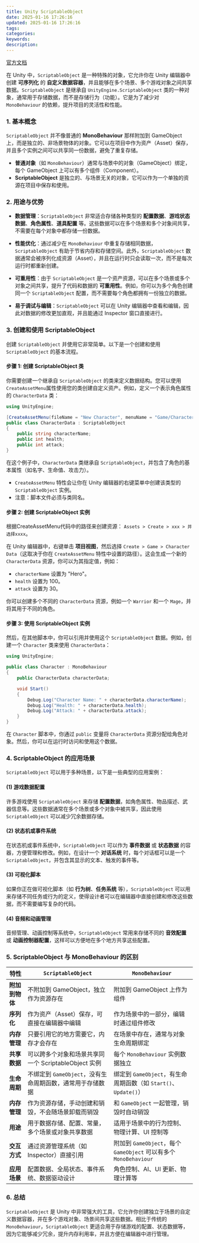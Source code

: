 ```yaml
---
title: Unity ScriptableObject
date: 2025-01-16 17:26:16
updated: 2025-01-16 17:26:16
tags:
categories:
keywords:
description:
---
```

[官方文档](https://docs.unity3d.com/2022.3/Documentation/Manual/class-ScriptableObject.html)

在 Unity 中，`ScriptableObject` 是一种特殊的对象，它允许你在 Unity 编辑器中创建 **可序列化** 的 **自定义数据容器**，并且能够在多个场景、多个游戏对象之间共享数据。`ScriptableObject` 是继承自 `UnityEngine.ScriptableObject` 类的一种对象，通常用于存储数据，而不是存储行为（功能）。它是为了减少对 `MonoBehaviour` 的依赖，提升项目的灵活性和性能。

### 1. **基本概念**

`ScriptableObject` 并不像普通的 **MonoBehaviour** 那样附加到 GameObject 上，而是独立的、非场景物体的对象。它可以在项目中作为资产（Asset）保存，并且多个实例之间可以共享同一份数据，避免了重复存储。

- **普通对象**（如 `MonoBehaviour`）通常与场景中的对象（GameObject）绑定，每个 GameObject 上可以有多个组件（Component）。
- **ScriptableObject** 是独立的、与场景无关的对象，它可以作为一个单独的资源在项目中保存和使用。

### 2. **用途与优势**

- **数据管理**：`ScriptableObject` 非常适合存储各种类型的 **配置数据**、**游戏状态数据**、**角色属性**、**道具配置** 等。这些数据可以在多个场景和多个对象间共享，不需要在每个对象中都存储一份数据。
  
- **性能优化**：通过减少在 `MonoBehaviour` 中重复存储相同数据，`ScriptableObject` 有助于节省内存和存储空间。此外，`ScriptableObject` 数据通常会被序列化成资源（Asset），并且在运行时只会读取一次，而不是每次运行时都重新创建。

- **可重用性**：由于 `ScriptableObject` 是一个资产资源，可以在多个场景或多个对象之间共享，提升了代码和数据的 **可重用性**。例如，你可以为多个角色创建同一个 `ScriptableObject` 配置，而不需要每个角色都拥有一份独立的数据。

- **易于调试与编辑**：`ScriptableObject` 可以在 Unity 编辑器中查看和编辑，因此对数据的修改更加直观，并且能通过 Inspector 窗口直接进行。

### 3. **创建和使用 ScriptableObject**

创建 `ScriptableObject` 并使用它非常简单。以下是一个创建和使用 `ScriptableObject` 的基本流程。

#### 步骤 1: 创建 ScriptableObject 类

你需要创建一个继承自 `ScriptableObject` 的类来定义数据结构。您可以使用`CreateAssetMenu`属性使用您的类创建自定义资产。例如，定义一个表示角色属性的 `CharacterData` 类：

```csharp
using UnityEngine;

[CreateAssetMenu(fileName = "New Character", menuName = "Game/Character Data")]
public class CharacterData : ScriptableObject
{
    public string characterName;
    public int health;
    public int attack;
}
```

在这个例子中，`CharacterData` 类继承自 `ScriptableObject`，并包含了角色的基本属性（如名字、生命值、攻击力）。

- `CreateAssetMenu` 特性会让你在 Unity 编辑器的右键菜单中创建该类型的 `ScriptableObject` 实例。
- 注意：脚本文件必须与类同名。

#### 步骤 2: 创建 ScriptableObject 实例
根据CreateAssetMenu代码中的路径来创建资源：
`Assets > Create > xxx > 并选择xxxx`。

在 Unity 编辑器中，右键单击 **项目视图**，然后选择 `Create > Game > Character Data`（这取决于你在 `CreateAssetMenu` 特性中设置的路径）。这会生成一个新的 `CharacterData` 资源，你可以为其指定值，例如：

- `characterName` 设置为 "Hero"。
- `health` 设置为 100。
- `attack` 设置为 30。

你可以创建多个不同的 `CharacterData` 资源，例如一个 `Warrior` 和一个 `Mage`，并将其用于不同的角色。

#### 步骤 3: 使用 ScriptableObject 实例

然后，在其他脚本中，你可以引用并使用这个 `ScriptableObject` 数据。例如，创建一个 `Character` 类来使用 `CharacterData`：

```csharp
using UnityEngine;

public class Character : MonoBehaviour
{
    public CharacterData characterData;

    void Start()
    {
        Debug.Log("Character Name: " + characterData.characterName);
        Debug.Log("Health: " + characterData.health);
        Debug.Log("Attack: " + characterData.attack);
    }
}
```

在 `Character` 脚本中，你通过 `public` 变量将 `CharacterData` 资源分配给角色对象。然后，你可以在运行时访问和使用这个数据。

### 4. **ScriptableObject 的应用场景**

`ScriptableObject` 可以用于多种场景，以下是一些典型的应用案例：

#### (1) **游戏数据配置**
许多游戏使用 `ScriptableObject` 来存储 **配置数据**，如角色属性、物品描述、武器信息等。这些数据通常在多个场景或多个对象中被共享，因此使用 `ScriptableObject` 可以减少冗余数据存储。

#### (2) **状态机或事件系统**
在状态机或事件系统中，`ScriptableObject` 可以作为 **事件数据** 或 **状态数据** 的容器，方便管理和修改。例如，在设计一个 **对话系统** 时，每个对话框可以是一个 `ScriptableObject`，并包含其显示的文本、触发的事件等。

#### (3) **可视化脚本**
如果你正在做可视化脚本（如 **行为树**、**任务系统** 等），`ScriptableObject` 可以用来存储不同任务或行为的定义，使得设计者可以在编辑器中直接创建和修改这些数据，而不需要编写复杂的代码。

#### (4) **音频和动画管理**
音频管理、动画控制等系统中，`ScriptableObject` 常用来存储不同的 **音效配置** 或 **动画控制器配置**，这样可以方便地在多个地方共享这些配置。

### 5. **ScriptableObject 与 MonoBehaviour 的区别**

| 特性              | `ScriptableObject`                               | `MonoBehaviour`                        |
|-------------------|--------------------------------------------------|----------------------------------------|
| **附加到物体**        | 不附加到 GameObject，独立作为资源存在            | 附加到 GameObject 上作为组件          |
| **序列化**            | 作为资产（Asset）保存，可直接在编辑器中编辑      | 作为场景中的一部分，编辑时通过组件修改 |
| **内存管理**          | 只要引用它的地方需要它，内存才会存在             | 在场景中存在，通常与对象生命周期绑定   |
| **共享数据**          | 可以跨多个对象和场景共享同一个 ScriptableObject 实例 | 每个 `MonoBehaviour` 实例数据独立     |
| **生命周期**     | 不绑定到 `GameObject`，没有生命周期函数，通常用于存储数据 | 绑定到 `GameObject`，有生命周期函数（如 `Start()`、`Update()`）|
| **内存管理**     | 作为资源存储，手动创建和销毁，不会随场景卸载而销毁      | 和 `GameObject` 一起管理，销毁时自动销毁               |
| **用途**         | 用于数据存储、配置、常量，多个场景或对象共享数据      | 适用于场景中的行为控制、物理计算、UI 控制等          |
| **交互方式**     | 通过资源管理系统（如 Inspector）直接引用               | 附加到 `GameObject`，每个 `GameObject` 可以有多个 `MonoBehaviour`|
| **应用场景**     | 配置数据、全局状态、事件系统、数据驱动设计              | 角色控制、AI、UI 更新、物理计算等                     |



### 6. **总结**

`ScriptableObject` 是 Unity 中非常强大的工具，它允许你创建独立于场景的自定义数据容器，并在多个游戏对象、场景间共享这些数据。相比于传统的 `MonoBehaviour`，`ScriptableObject` 更适合用于存储游戏的配置、状态数据等，因为它能够减少冗余，提升内存利用率，并且方便在编辑器中进行管理。